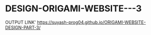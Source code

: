 # DESIGN-ORIGAMI-WEBSITE---3
OUTPUT LINK'
https://suyash-prog04.github.io/ORIGAMI-WEBSITE-DESIGN-PART-3/
